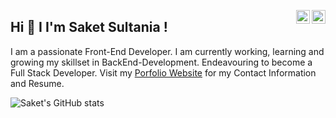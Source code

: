 <a href="https://twitter.com/SaketSultania" target="_blank" rel="nofollow"><img align="right" alt="Saket's Twitter" width="22px" color="white" src="https://cdn.jsdelivr.net/npm/simple-icons@v3/icons/twitter.svg" /></a><a href="https://www.linkedin.com/in/saket-sultania" target="_blank" rel="nofollow"><img align="right" alt="Saket's Linkdein" width="22px" src="https://cdn.jsdelivr.net/npm/simple-icons@v3/icons/linkedin.svg" /></a>

## Hi 👋 I I'm Saket Sultania !
I am a passionate Front-End Developer. I am currently working, learning and growing my skillset in BackEnd-Development. Endeavouring to become a Full Stack Developer. Visit my [Porfolio Website](https://saketsultania-tech.netlify.app/) for my Contact Information and Resume.

<img alt="Saket's GitHub stats" align="centre" src="https://github-readme-stats.vercel.app/api?username=SAKET03&hide_border=true&hide_title=true&show_icons=true&theme=dark&hide=stars,prs">
